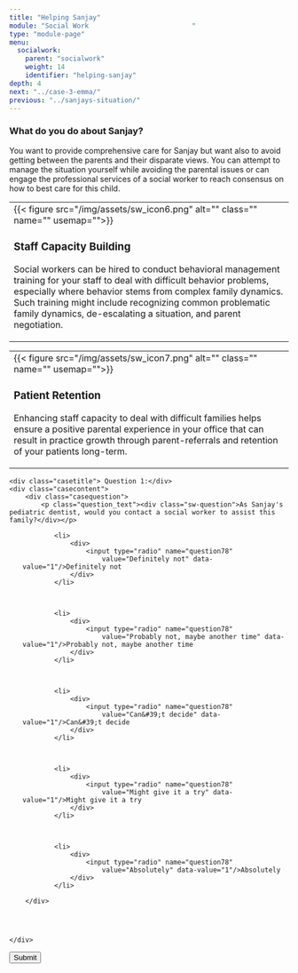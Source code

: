 ```yaml
---
title: "Helping Sanjay"
module: "Social Work                          "
type: "module-page"
menu:
  socialwork:
    parent: "socialwork"
    weight: 14
    identifier: "helping-sanjay"
depth: 4
next: "../case-3-emma/"
previous: "../sanjays-situation/"
---
```

<form method="post" action="."><div class="pageblock"><h3>What do you do about Sanjay?</h3><div class="maintext">
<p>You want to provide comprehensive care for Sanjay but want also to avoid getting between the parents and their disparate views. You can attempt to manage the situation yourself while avoiding the parental issues or can engage the professional services of a social worker to reach consensus on how to best care for this child.</p>
</div>
</div><div class="pageblock"><table>
<tr>
<td>
<div class="left" style="margin: 0 15px 0 0;">
{{< figure src="/img/assets/sw_icon6.png" alt="" class="" name="" usemap="">}}</div>
<div class="seven-ways"><h3>Staff Capacity Building</h3>
<div class="maintext"><p>Social workers can be hired to conduct behavioral management training for your staff to deal with difficult behavior problems, especially where behavior stems from complex family dynamics. Such training might include recognizing common problematic family dynamics, de-escalating a situation, and parent negotiation.</p></div></div>
</td>
</tr>
</table>
<table>
<tr>
<td>
<div class="left" style="margin: 0 15px 0 0;">
{{< figure src="/img/assets/sw_icon7.png" alt="" class="" name="" usemap="">}}</div>
<div><h3>Patient Retention</h3>
<div class="maintext"><p>Enhancing staff capacity to deal with difficult families helps ensure a positive parental experience in your office that can result in practice growth through parent-referrals and retention of your patients long-term.</p></div></div>
</td>
</tr>
</table>
</div><div class="pageblock">










  




<div class="cases">
    
    <div class="casetitle"> Question 1:</div>
    <div class="casecontent">
        <div class="casequestion">
            <p class="question_text"><div class="sw-question">As Sanjay's pediatric dentist, would you contact a social worker to assist this family?</div></p>
            
                
                    

<ol type="A">
    
        
            <li>
                <div>
                    <input type="radio" name="question78"
                        value="Definitely not" data-value="1"/>Definitely not
                </div>
            </li>
        
    
        
            <li>
                <div>
                    <input type="radio" name="question78"
                        value="Probably not, maybe another time" data-value="1"/>Probably not, maybe another time
                </div>
            </li>
        
    
        
            <li>
                <div>
                    <input type="radio" name="question78"
                        value="Can&#39;t decide" data-value="1"/>Can&#39;t decide
                </div>
            </li>
        
    
        
            <li>
                <div>
                    <input type="radio" name="question78"
                        value="Might give it a try" data-value="1"/>Might give it a try
                </div>
            </li>
        
    
        
            <li>
                <div>
                    <input type="radio" name="question78"
                        value="Absolutely" data-value="1"/>Absolutely
                </div>
            </li>
        
    
</ol>

                

                

                
            
        </div>

        
            
        
    </div>
</div>




</div><div class="submit-container"><input class="btn btn-info btn-submit-section" type="submit" value="Submit" /></div></form>